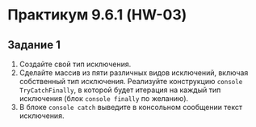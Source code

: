 ﻿# Практикум 9.6.1 (HW-03)
## Задание 1
1. Создайте свой тип исключения.
2. Сделайте массив из пяти различных видов исключений, включая собственный тип исключения.
Реализуйте конструкцию ```console TryCatchFinally```, в которой будет итерация на каждый тип исключения (блок ```console finally``` по желанию).
3. В блоке ```console catch``` выведите в консольном сообщении текст исключения.